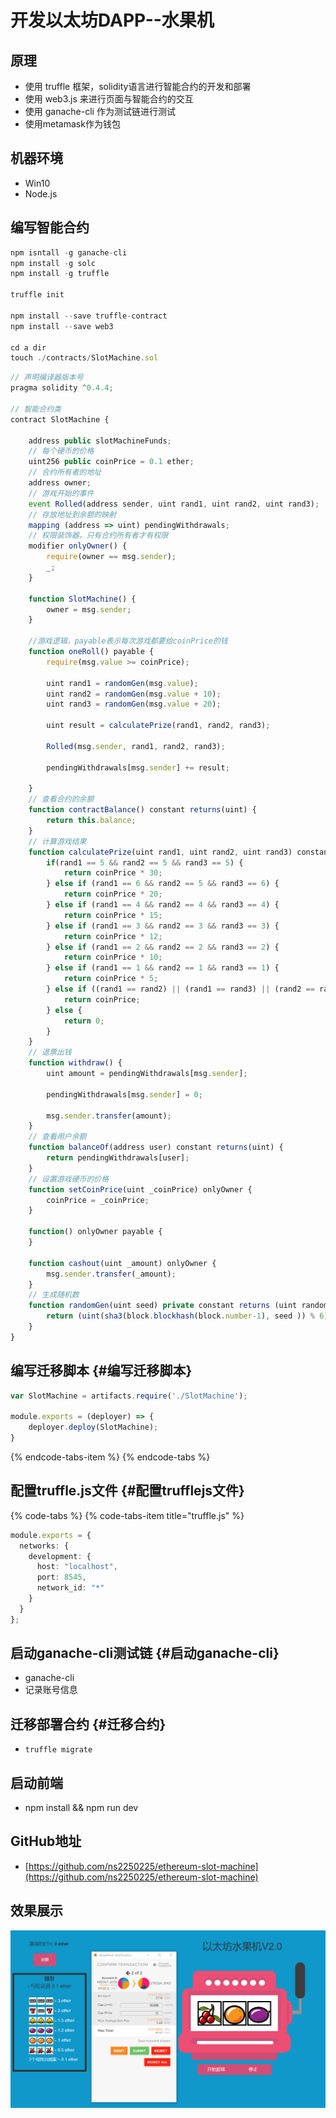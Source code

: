 # 开发以太坊DAPP--水果机

## 原理

* 使用 truffle 框架，solidity语言进行智能合约的开发和部署
* 使用 web3.js 来进行页面与智能合约的交互
* 使用 ganache-cli 作为测试链进行测试
* 使用metamask作为钱包

## 机器环境

* Win10
* Node.js

## 编写智能合约

```javascript
npm isntall -g ganache-cli
npm install -g solc
npm install -g truffle

truffle init

npm install --save truffle-contract
npm install --save web3

cd a dir
touch ./contracts/SlotMachine.sol
```

```typescript
// 声明编译器版本号
pragma solidity ^0.4.4;

// 智能合约类
contract SlotMachine {
    
    address public slotMachineFunds;
    // 每个硬币的价格
    uint256 public coinPrice = 0.1 ether;
    // 合约所有者的地址
    address owner;
    // 游戏开始的事件
    event Rolled(address sender, uint rand1, uint rand2, uint rand3);
    // 存放地址到余额的映射
    mapping (address => uint) pendingWithdrawals;
    // 权限装饰器，只有合约所有者才有权限
    modifier onlyOwner() {
        require(owner == msg.sender);
        _;
    }

    function SlotMachine() {
        owner = msg.sender;
    }

    //游戏逻辑，payable表示每次游戏都要给coinPrice的钱
    function oneRoll() payable {
        require(msg.value >= coinPrice);

        uint rand1 = randomGen(msg.value);
        uint rand2 = randomGen(msg.value + 10);
        uint rand3 = randomGen(msg.value + 20);

        uint result = calculatePrize(rand1, rand2, rand3);

        Rolled(msg.sender, rand1, rand2, rand3);

        pendingWithdrawals[msg.sender] += result;

    }
    // 查看合约的余额
    function contractBalance() constant returns(uint) {
        return this.balance;
    }
    // 计算游戏结果
    function calculatePrize(uint rand1, uint rand2, uint rand3) constant returns(uint) {
        if(rand1 == 5 && rand2 == 5 && rand3 == 5) {
            return coinPrice * 30;
        } else if (rand1 == 6 && rand2 == 5 && rand3 == 6) {
            return coinPrice * 20;
        } else if (rand1 == 4 && rand2 == 4 && rand3 == 4) {
            return coinPrice * 15;
        } else if (rand1 == 3 && rand2 == 3 && rand3 == 3) {
            return coinPrice * 12;
        } else if (rand1 == 2 && rand2 == 2 && rand3 == 2) {
            return coinPrice * 10;
        } else if (rand1 == 1 && rand2 == 1 && rand3 == 1) {
            return coinPrice * 5;
        } else if ((rand1 == rand2) || (rand1 == rand3) || (rand2 == rand3)) {
            return coinPrice;
        } else {
            return 0;
        }
    }
    // 退票出钱
    function withdraw() {
        uint amount = pendingWithdrawals[msg.sender];

        pendingWithdrawals[msg.sender] = 0;

        msg.sender.transfer(amount);
    }
    // 查看用户余额
    function balanceOf(address user) constant returns(uint) {
        return pendingWithdrawals[user];
    }
    // 设置游戏硬币的价格
    function setCoinPrice(uint _coinPrice) onlyOwner {
        coinPrice = _coinPrice;
    }

    function() onlyOwner payable {
    }

    function cashout(uint _amount) onlyOwner {
        msg.sender.transfer(_amount);
    }
    // 生成随机数
    function randomGen(uint seed) private constant returns (uint randomNumber) {
        return (uint(sha3(block.blockhash(block.number-1), seed )) % 6) + 1;
    }
}
```

## 编写迁移脚本 {#编写迁移脚本}

```typescript
var SlotMachine = artifacts.require('./SlotMachine');

module.exports = (deployer) => {
    deployer.deploy(SlotMachine);
}
```
{% endcode-tabs-item %}
{% endcode-tabs %}

## 配置truffle.js文件 {#配置trufflejs文件}

{% code-tabs %}
{% code-tabs-item title="truffle.js" %}
```typescript
module.exports = {
  networks: {  
    development: {  
      host: "localhost",  
      port: 8545,  
      network_id: "*"  
    }  
  }  
};
```

## 启动ganache-cli测试链 {#启动ganache-cli}

* ganache-cli
* 记录账号信息

## 迁移部署合约 {#迁移合约}

* `truffle migrate`

## 启动前端

* npm install  &&  npm run dev

## GitHub地址

* [https://github.com/ns2250225/ethereum-slot-machine](https://github.com/ns2250225/ethereum-slot-machine)

## 效果展示

![](../.gitbook/assets/demo.gif)

